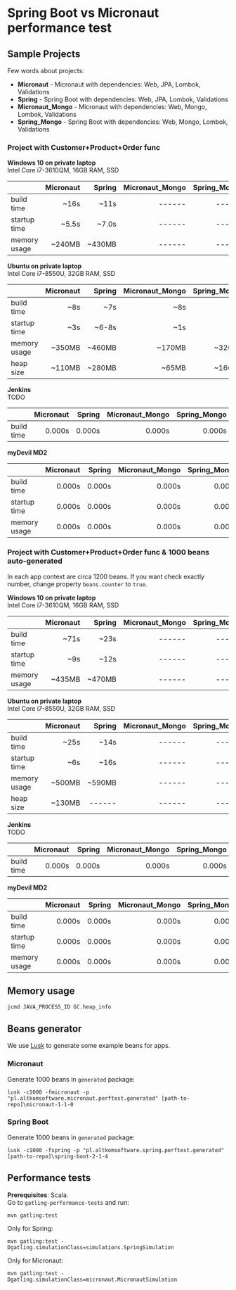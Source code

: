 # Spring Boot vs Micronaut performance test

## Sample Projects

Few words about projects:
* **Micronaut** - Micronaut with dependencies: Web, JPA, Lombok, Validations
* **Spring** - Spring Boot with dependencies: Web, JPA, Lombok, Validations
* **Micronaut_Mongo** - Micronaut with dependencies: Web, Mongo, Lombok, Validations
* **Spring_Mongo** - Spring Boot with dependencies: Web, Mongo, Lombok, Validations

### Project with Customer+Product+Order func

**Windows 10 on private laptop** \
Intel Core i7-3610QM, 16GB RAM, SSD

|                         | Micronaut | Spring | Micronaut_Mongo | Spring_Mongo |
| ----------------------- | ---------:| ------:| ---------------:| ------------:|
| build time              | ~16s      | ~11s   | ------          | ------       |
| startup time            | ~5.5s     | ~7.0s  | ------          | ------       |
| memory usage            | ~240MB    | ~430MB | ------          | ------       |

**Ubuntu on private laptop** \
Intel Core i7-8550U, 32GB RAM, SSD

|                         | Micronaut | Spring | Micronaut_Mongo | Spring_Mongo |
| ----------------------- | ---------:| ------:| ---------------:| ------------:|
| build time              |    ~8s    | ~7s    |    ~8s          | ~7s          |
| startup time            |    ~3s    | ~6-8s  |    ~1s          | ~5s          |
| memory usage            | ~350MB    | ~460MB | ~170MB          | ~320MB       |
| heap size               | ~110MB    | ~280MB | ~65MB           | ~160MB       |

**Jenkins** \
TODO

|                         | Micronaut | Spring | Micronaut_Mongo | Spring_Mongo |
| ----------------------- | ---------:| ------:| ---------------:| ------------:|
| build time              | 0.000s    | 0.000s | 0.000s          | 0.000s       |

**myDevil MD2**

|                         | Micronaut | Spring | Micronaut_Mongo | Spring_Mongo |
| ----------------------- | ---------:| ------:| ---------------:| ------------:|
| build time              | 0.000s    | 0.000s | 0.000s          | 0.000s       |
| startup time            | 0.000s    | 0.000s | 0.000s          | 0.000s       |
| memory usage            | 0.000s    | 0.000s | 0.000s          | 0.000s       |


### Project with Customer+Product+Order func & 1000 beans auto-generated

In each app context are circa 1200 beans.
If you want check exactly number, change property `beans.counter` to `true`.

**Windows 10 on private laptop** \
Intel Core i7-3610QM, 16GB RAM, SSD

|                         | Micronaut | Spring | Micronaut_Mongo | Spring_Mongo |
| ----------------------- | ---------:| ------:| ---------------:| ------------:|
| build time              | ~71s      | ~23s   | ------          | ------       |
| startup time            | ~9s       | ~12s   | ------          | ------       |
| memory usage            | ~435MB    | ~470MB | ------          | ------       |

**Ubuntu on private laptop** \
Intel Core i7-8550U, 32GB RAM, SSD

|                         | Micronaut | Spring | Micronaut_Mongo | Spring_Mongo |
| ----------------------- | ---------:| ------:| ---------------:| ------------:|
| build time              | ~25s      |   ~14s | ------          | ------       |
| startup time            | ~6s       | ~16s   | ------          | ------       |
| memory usage            | ~500MB    | ~590MB | ------          | ------       |
| heap size               | ~130MB    | ------ | ------          | ------       |

**Jenkins** \
TODO

|                         | Micronaut | Spring | Micronaut_Mongo | Spring_Mongo |
| ----------------------- | ---------:| ------:| ---------------:| ------------:|
| build time              | 0.000s    | 0.000s | 0.000s          | 0.000s       |

**myDevil MD2**

|                         | Micronaut | Spring | Micronaut_Mongo | Spring_Mongo |
| ----------------------- | ---------:| ------:| ---------------:| ------------:|
| build time              | 0.000s    | 0.000s | 0.000s          | 0.000s       |
| startup time            | 0.000s    | 0.000s | 0.000s          | 0.000s       |
| memory usage            | 0.000s    | 0.000s | 0.000s          | 0.000s       |

## Memory usage
```
jcmd JAVA_PROCESS_ID GC.heap_info
```

## Beans generator
We use [Lusk](https://github.com/musketyr/lusk) to generate some example beans for apps.

### Micronaut
Generate 1000 beans in `generated` package:
```
lusk -c1000 -fmicronaut -p "pl.altkomsoftware.micronaut.perftest.generated" [path-to-repo]\micronaut-1-1-0
```

### Spring Boot
Generate 1000 beans in `generated` package:
```
lusk -c1000 -fspring -p "pl.altkomsoftware.spring.perftest.generated" [path-to-repo]\spring-boot-2-1-4
```

## Performance tests
**Prerequisites**: Scala. \
Go to `gatling-performance-tests` and run:
```
mvn gatling:test
```
Only for Spring:
```
mvn gatling:test -Dgatling.simulationClass=simulations.SpringSimulation
```
Only for Micronaut:
```
mvn gatling:test -Dgatling.simulationClass=micronaut.MicronautSimulation
```